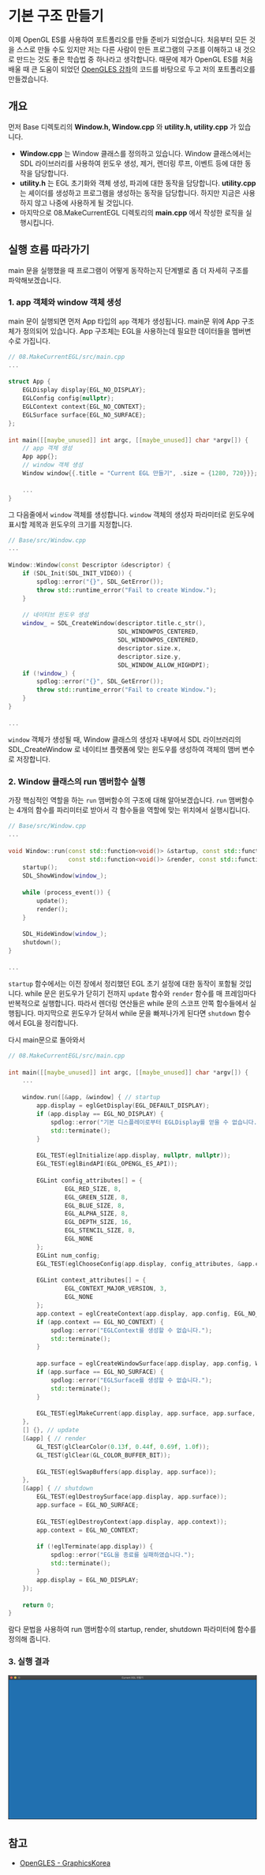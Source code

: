 # 기본 구조 만들기

이제 OpenGL ES를 사용하여 포트폴리오를 만들 준비가 되었습니다. 처음부터 모든 것을 스스로 만들 수도 있지만 저는 다른 사람이 만든 프로그램의 구조를 이해하고 내 것으로 만드는 것도 좋은 학습법 중 하나라고 생각합니다. 때문에 제가 OpenGL ES를 처음 배울 때 큰 도움이 되었던 [OpenGLES 강좌](https://github.com/GraphicsKorea/OpenGLES)의 코드를 바탕으로 두고 저의 포트폴리오를 만들겠습니다.

## 개요
먼저 Base 디렉토리의 **Window.h, Window.cpp** 와 **utility.h, utility.cpp** 가 있습니다. 
- **Window.cpp** 는 Window 클래스를 정의하고 있습니다. Window 클래스에서는 SDL 라이브러리를 사용하여 윈도우 생성, 제거, 렌더링 루프, 이벤트 등에 대한 동작을 담당합니다.
- **utility.h** 는 EGL 초기화와 객체 생성, 파괴에 대한 동작을 담당합니다. **utility.cpp** 는 셰이더를 생성하고 프로그램을 생성하는 동작을 담당합니다. 하지만 지금은 사용하지 않고 나중에 사용하게 될 것입니다.
- 마지막으로 08.MakeCurrentEGL 디렉토리의 **main.cpp** 에서 작성한 로직을 실행시킵니다.

## 실행 흐름 따라가기

main 문을 실행했을 때 프로그램이 어떻게 동작하는지 단계별로 좀 더 자세히 구조를 파악해보겠습니다.

### 1. app 객체와 window 객체 생성

main 문이 실행되면 먼저 App 타입의 `app` 객체가 생성됩니다. main문 위에 App 구조체가 정의되어 있습니다. App 구조체는 EGL을 사용하는데 필요한 데이터들을 멤버변수로 가집니다.

```cpp
// 08.MakeCurrentEGL/src/main.cpp
...

struct App {
    EGLDisplay display{EGL_NO_DISPLAY};
    EGLConfig config{nullptr};
    EGLContext context{EGL_NO_CONTEXT};
    EGLSurface surface{EGL_NO_SURFACE};
};

int main([[maybe_unused]] int argc, [[maybe_unused]] char *argv[]) {
    // app 객체 생성
    App app{};
    // window 객체 생성
    Window window{{.title = "Current EGL 만들기", .size = {1280, 720}}};

    ...
}
```

그 다음줄에서 `window` 객체를 생성합니다. `window` 객체의 생성자 파라미터로 윈도우에 표시할 제목과 윈도우의 크기를 지정합니다.

```cpp
// Base/src/Window.cpp
...

Window::Window(const Descriptor &descriptor) {
    if (SDL_Init(SDL_INIT_VIDEO)) {
        spdlog::error("{}", SDL_GetError());
        throw std::runtime_error("Fail to create Window.");
    }

    // 네이티브 윈도우 생성
    window_ = SDL_CreateWindow(descriptor.title.c_str(),
                               SDL_WINDOWPOS_CENTERED,
                               SDL_WINDOWPOS_CENTERED,
                               descriptor.size.x,
                               descriptor.size.y,
                               SDL_WINDOW_ALLOW_HIGHDPI);
    if (!window_) {
        spdlog::error("{}", SDL_GetError());
        throw std::runtime_error("Fail to create Window.");
    }
}

...
```

`window` 객체가 생성될 때, Window 클래스의 생성자 내부에서 SDL 라이브러리의 SDL_CreateWindow 로 네이티브 플랫폼에 맞는 윈도우를 생성하여 객체의 맴버 변수로 저장합니다.

### 2. Window 클래스의 run 맴버함수 실행

가장 핵심적인 역할을 하는 `run` 맴버함수의 구조에 대해 알아보겠습니다.
`run` 맴버함수는 4개의 함수를 파리미터로 받아서 각 함수들을 역할에 맞는 위치에서 실행시킵니다.

```cpp
// Base/src/Window.cpp
...

void Window::run(const std::function<void()> &startup, const std::function<void()> &update,
                 const std::function<void()> &render, const std::function<void()> &shutdown) {
    startup();
    SDL_ShowWindow(window_);

    while (process_event()) {
        update();
        render();
    }

    SDL_HideWindow(window_);
    shutdown();
}

...
```

`startup` 함수에서는 이전 장에서 정리했던 EGL 초기 설정에 대한 동작이 포함될 것입니다.
while 문은 윈도우가 닫히기 전까지 `update` 함수와 `render` 함수를 매 프레임마다 반복적으로 실행합니다. 따라서 렌더링 연산들은 while 문의 스코프 안쪽 함수들에서 실행됩니다.
마지막으로 윈도우가 닫혀서 while 문을 빠져나가게 된다면 `shutdown` 함수에서 EGL을 정리합니다.

다시 main문으로 돌아와서

```cpp
// 08.MakeCurrentEGL/src/main.cpp

int main([[maybe_unused]] int argc, [[maybe_unused]] char *argv[]) {
    ...

    window.run([&app, &window] { // startup
        app.display = eglGetDisplay(EGL_DEFAULT_DISPLAY);
        if (app.display == EGL_NO_DISPLAY) {
            spdlog::error("기본 디스플레이로부터 EGLDisplay를 얻을 수 없습니다.");
            std::terminate();
        }

        EGL_TEST(eglInitialize(app.display, nullptr, nullptr));
        EGL_TEST(eglBindAPI(EGL_OPENGL_ES_API));

        EGLint config_attributes[] = {
                EGL_RED_SIZE, 8,
                EGL_GREEN_SIZE, 8,
                EGL_BLUE_SIZE, 8,
                EGL_ALPHA_SIZE, 8,
                EGL_DEPTH_SIZE, 16,
                EGL_STENCIL_SIZE, 8,
                EGL_NONE
        };
        EGLint num_config;
        EGL_TEST(eglChooseConfig(app.display, config_attributes, &app.config, 1, &num_config));

        EGLint context_attributes[] = {
                EGL_CONTEXT_MAJOR_VERSION, 3,
                EGL_NONE
        };
        app.context = eglCreateContext(app.display, app.config, EGL_NO_CONTEXT, context_attributes);
        if (app.context == EGL_NO_CONTEXT) {
            spdlog::error("EGLContext를 생성할 수 없습니다.");
            std::terminate();
        }

        app.surface = eglCreateWindowSurface(app.display, app.config, Window::native_window(window), nullptr);
        if (app.surface == EGL_NO_SURFACE) {
            spdlog::error("EGLSurface를 생성할 수 없습니다.");
            std::terminate();
        }

        EGL_TEST(eglMakeCurrent(app.display, app.surface, app.surface, app.context));
    }, 
    [] {}, // update
    [&app] { // render
        GL_TEST(glClearColor(0.13f, 0.44f, 0.69f, 1.0f));
        GL_TEST(glClear(GL_COLOR_BUFFER_BIT));

        EGL_TEST(eglSwapBuffers(app.display, app.surface));
    },
    [&app] { // shutdown
        EGL_TEST(eglDestroySurface(app.display, app.surface));
        app.surface = EGL_NO_SURFACE;

        EGL_TEST(eglDestroyContext(app.display, app.context));
        app.context = EGL_NO_CONTEXT;

        if (!eglTerminate(app.display)) {
            spdlog::error("EGL을 종료를 실패하였습니다.");
            std::terminate();
        }
        app.display = EGL_NO_DISPLAY;
    });

    return 0;
}
```

람다 문법을 사용하여 run 맴버함수의 startup, render, shutdown 파라미터에 함수를 정의해 줍니다.

### 3. 실행 결과

![image](./images/Screen%20Shot%202022-08-29%20at%204.46.06%20PM.png)

## 참고
- [OpenGLES - GraphicsKorea](https://github.com/GraphicsKorea/OpenGLES)
